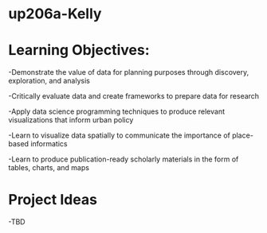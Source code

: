 # up206a-Kelly
# Learning Objectives:
-Demonstrate the value of data for planning purposes through discovery, exploration, and analysis

-Critically evaluate data and create frameworks to prepare data for research

-Apply data science programming techniques to produce relevant visualizations that inform urban policy

-Learn to visualize data spatially to communicate the importance of place-based informatics

-Learn to produce publication-ready scholarly materials in the form of tables, charts, and maps
# Project Ideas
-TBD
